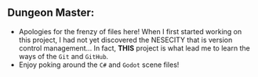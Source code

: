 ## **Dungeon Master:**
- Apologies for the frenzy of files here! When I first started working on this project, I had not yet discovered the NESECITY that is version control management... In fact, **THIS** project is what lead me to learn the ways of the ```Git``` and ```GitHub```.
- Enjoy poking around the ```C#``` and ```Godot``` scene files!
